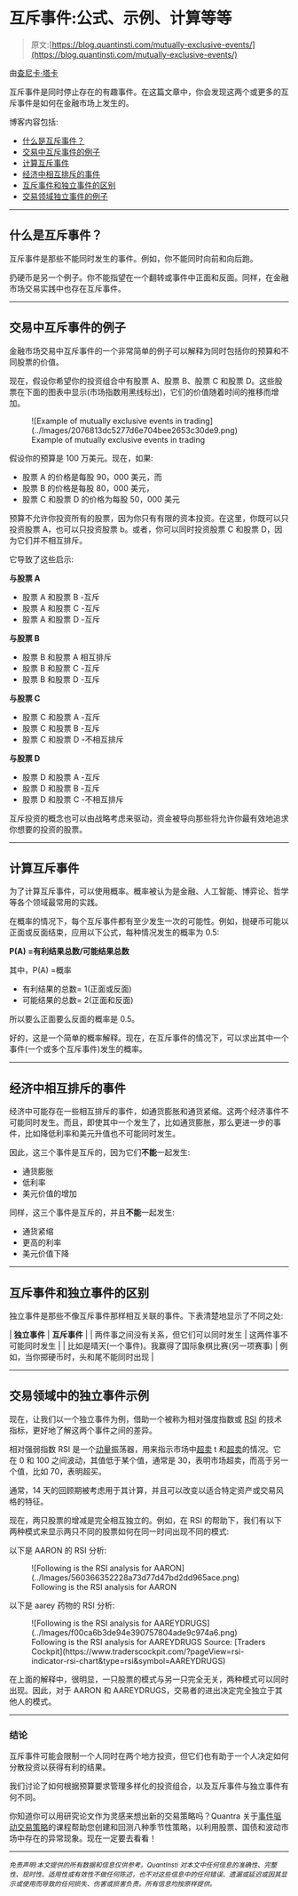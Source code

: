 # 互斥事件:公式、示例、计算等等

> 原文:[https://blog.quantinsti.com/mutually-exclusive-events/](https://blog.quantinsti.com/mutually-exclusive-events/)

由[查尼卡·塔卡](https://www.linkedin.com/in/chainika-bahl-thakar-b32971155/)

互斥事件是同时停止存在的有趣事件。在这篇文章中，你会发现这两个或更多的互斥事件是如何在金融市场上发生的。

博客内容包括:

*   [什么是互斥事件？](#what-are-mutually-exclusive-events)
*   [交易中互斥事件的例子](#example-of-mutually-exclusive-events-in-trading)
*   [计算互斥事件](#calculating-mutually-exclusive-events)
*   [经济中相互排斥的事件](#mutually-exclusive-events-in-the-economy)
*   [互斥事件和独立事件的区别](#difference-between-mutually-exclusive-events-and-independent-events)
*   [交易领域独立事件的例子](#example-of-an-independent-event-in-trading-domain)

* * *

## 什么是互斥事件？

互斥事件是那些不能同时发生的事件。例如，你不能同时向前和向后跑。

扔硬币是另一个例子。你不能指望在一个翻转或事件中正面和反面。同样，在金融市场交易实践中也存在互斥事件。

* * *

## 交易中互斥事件的例子

金融市场交易中互斥事件的一个非常简单的例子可以解释为同时包括你的预算和不同股票的价值。

现在，假设你希望你的投资组合中有股票 A、股票 B、股票 C 和股票 D。这些股票在下面的图表中显示(市场指数用黑线标出)，它们的价值随着时间的推移而增加。

<figure class="kg-card kg-image-card kg-width-full kg-card-hascaption">![Example of mutually exclusive events in trading](../Images/2076813dc5277d6e704bee2653c30de9.png)

<figcaption>Example of mutually exclusive events in trading</figcaption>

</figure>

假设你的预算是 100 万美元。现在，如果:

*   股票 A 的价格是每股 90，000 美元，而
*   股票 B 的价格是每股 80，000 美元，
*   股票 C 和股票 D 的价格为每股 50，000 美元

预算不允许你投资所有的股票，因为你只有有限的资本投资。在这里，你既可以只投资股票 A，也可以只投资股票 b。或者，你可以同时投资股票 C 和股票 D，因为它们并不相互排斥。

它导致了这些启示:

**与股票 A**

*   股票 A 和股票 B -互斥
*   股票 A 和股票 C -互斥
*   股票 A 和股票 D -互斥

**与股票 B**

*   股票 B 和股票 A 相互排斥
*   股票 B 和股票 C -互斥
*   股票 B 和股票 D -互斥

**与股票 C**

*   股票 C 和股票 A -互斥
*   股票 C 和股票 B -互斥
*   股票 C 和股票 D -不相互排斥

**与股票 D**

*   股票 D 和股票 A -互斥
*   股票 D 和股票 B -互斥
*   股票 D 和股票 C -不相互排斥

互斥投资的概念也可以由战略考虑来驱动，资金被导向那些将允许你最有效地追求你想要的投资的股票。

* * *

## 计算互斥事件

为了计算互斥事件，可以使用概率。概率被认为是金融、人工智能、博弈论、哲学等各个领域最常用的实践。

在概率的情况下，每个互斥事件都有至少发生一次的可能性。例如，抛硬币可能以正面或反面结束，应用以下公式，每种情况发生的概率为 0.5:

**P(A) =有利结果总数/可能结果总数**

其中，P(A) =概率

*   有利结果的总数= 1(正面或反面)
*   可能结果的总数= 2(正面和反面)

所以要么正面要么反面的概率是 0.5。

好的，这是一个简单的概率解释。现在，在互斥事件的情况下，可以求出其中一个事件(一个或多个互斥事件)发生的概率。

* * *

## 经济中相互排斥的事件

经济中可能存在一些相互排斥的事件，如通货膨胀和通货紧缩。这两个经济事件不可能同时发生。而且，即使其中一个发生了，比如通货膨胀，那么更进一步的事件，比如降低利率和美元升值也不可能同时发生。

因此，这三个事件是互斥的，因为它们**不能**一起发生:

*   通货膨胀
*   低利率
*   美元价值的增加

同样，这三个事件是互斥的，并且**不能**一起发生:

*   通货紧缩
*   更高的利率
*   美元价值下降

* * *

## 互斥事件和独立事件的区别

独立事件是那些不像互斥事件那样相互关联的事件。下表清楚地显示了不同之处:

| **独立事件** | **互斥事件** |
| 两件事之间没有关系，但它们可以同时发生 | 这两件事不可能同时发生 |
| 比如是晴天(一个事件)。我赢得了国际象棋比赛(另一项赛事) | 例如，当你掷硬币时，头和尾不能同时出现 |

* * *

## 交易领域中的独立事件示例

现在，让我们以一个独立事件为例，借助一个被称为相对强度指数或 [RSI](/rsi-indicator/) 的技术指标，更好地了解这两个事件之间的差异。

相对强弱指数 RSI 是一个[动量](https://quantra.quantinsti.com/course/momentum-trading-strategies)振荡器，用来指示市场中[超卖](https://quantra.quantinsti.com/glossary/Overbought) t 和[超卖](https://quantra.quantinsti.com/glossary/Oversold)的情况。它在 0 和 100 之间波动，其值低于某个值，通常是 30，表明市场超卖，而高于另一个值，比如 70，表明超买。

通常，14 天的回顾期被考虑用于其计算，并且可以改变以适合特定资产或交易风格的特征。

现在，两只股票的增减是完全相互独立的。例如，在 RSI 的帮助下，我们有以下两种模式来显示两只不同的股票如何在同一时间出现不同的模式:

以下是 AARON 的 RSI 分析:

<figure class="kg-card kg-image-card kg-width-full kg-card-hascaption">![Following is the RSI analysis for AARON](../Images/560366352228a73d77d47bd2dd965ace.png)

<figcaption>Following is the RSI analysis for AARON</figcaption>

</figure>

以下是 aarey 药物的 RSI 分析:

<figure class="kg-card kg-image-card kg-width-full kg-card-hascaption">![Following is the RSI analysis for AAREYDRUGS](../Images/f00ca6b3de94e390757804ade9c974a6.png)

<figcaption>Following is the RSI analysis for AAREYDRUGS Source: [Traders Cockpit](https://www.traderscockpit.com/?pageView=rsi-indicator-rsi-chart&type=rsi&symbol=AAREYDRUGS)</figcaption>

</figure>

在上面的解释中，很明显，一只股票的模式与另一只完全无关，两种模式可以同时出现。因此，对于 AARON 和 AAREYDRUGS，交易者的进出决定完全独立于其他人的模式。

* * *

### 结论

互斥事件可能会限制一个人同时在两个地方投资，但它们也有助于一个人决定如何分散投资以获得有利的结果。

我们讨论了如何根据预算要求管理多样化的投资组合，以及互斥事件与独立事件有何不同。

你知道你可以用研究论文作为灵感来想出新的交易策略吗？Quantra 关于[事件驱动交易策略](https://quantra.quantinsti.com/course/event-driven-trading-strategies)的课程帮助您创建和回测八种季节性策略，以利用股票、国债和波动市场中存在的异常现象。现在一定要去看看！

* * *

*<small>免责声明:本文提供的所有数据和信息仅供参考。QuantInsti 对本文中任何信息的准确性、完整性、现时性、适用性或有效性不做任何陈述，也不对这些信息中的任何错误、遗漏或延迟或因其显示或使用而导致的任何损失、伤害或损害负责。所有信息均按原样提供。</small>*